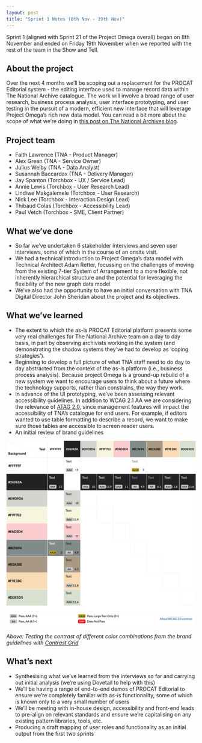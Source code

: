 ```yaml
---
layout: post
title: "Sprint 1 Notes (8th Nov - 19th Nov)"
---
```


Sprint 1 (aligned with Sprint 21 of the Project Omega overall) began on 8th November and ended on Friday 19th November when we reported with the rest of the team in the Show and Tell.

## About the project

Over the next 4 months we’ll be scoping out a replacement for the PROCAT Editorial system - the editing interface used to manage record data within The National Archive catalogue. The work will involve a broad range of user research, business process analysis, user interface prototyping, and user testing in the pursuit of a modern, efficient new interface that will leverage Project Omega’s rich new data model. You can read a bit more about the scope of what we’re doing in [this post on The National Archives blog](https://blog.nationalarchives.gov.uk/procat-evolution-designing-a-new-editorial-system/).

## Project team

- Faith Lawrence (TNA - Product Manager)
- Alex Green (TNA - Service Owner)
- Julius Welby (TNA - Data Analyst)
- Susannah Baccardax (TNA - Delivery Manager)
- Jay Spanton (Torchbox - UX / Service Lead)
- Annie Lewis (Torchbox - User Research Lead)
- Lindiwe Makgalemele (Torchbox - User Research)
- Nick Lee (Torchbox - Interaction Design Lead)
- Thibaud Colas (Torchbox - Accessibility Lead)
- Paul Vetch (Torchbox - SME, Client Partner)

## What we’ve done

- So far we’ve undertaken 6 stakeholder interviews and seven user interviews, some of which in the course of an onsite visit.
- We had a technical introduction to Project Omega’s data model with Technical Architect Adam Retter, focussing on the challenges of moving from the existing 7-tier System of Arrangement to a more flexible, not inherently hierarchical structure and the potential for leveraging the flexibility of the new graph data model
- We’ve also had the opportunity to have an initial conversation with TNA Digital Director John Sheridan about the project and its objectives.

## What we’ve learned

- The extent to which the as-is PROCAT Editorial platform presents some very real challenges for The National Archive team on a day to day basis, in part by observing archivists working in the system (and demonstrating the shadow systems they’ve had to develop as ‘coping strategies’).
- Beginning to develop a full picture of what TNA staff need to do day to day abstracted from the context of the as-is platform (i.e., business process analysis). Because project Omega is a ground-up rebuild of a new system we want to encourage users to think about a future where the technology supports, rather than constrains, the way they work.
- In advance of the UI prototyping, we’ve been assessing relevant accessibility guidelines. In addition to WCAG 2.1 AA we are considering the relevance of [ATAG 2.0](https://www.w3.org/TR/ATAG20/), since management features will impact the accessibility of TNA’s catalogue for end users. For example, if editors wanted to use table formatting to describe a record, we want to make sure those tables are accessible to screen reader users.
- An initial review of brand guidelines

[![Screenshot of a color contrast matrix from Contrast Grid, with color palette from the brand guidelines](/images/nationalarchives-brand-guidelines-contrast-grid.png)](https://contrast-grid.eightshapes.com/?version=1.1.0&background-colors=&foreground-colors=%23FFFFFF%0D%0A%2326262A%0D%0A%23D9D9D6%0D%0A%23F9F7E2%0D%0A%23FAD3D4%0D%0A%238C9694%0D%0A%23B2A38E%0D%0A%23F9E1BC%0D%0A%23DDE5D5&es-color-form__tile-size=compact&es-color-form__show-contrast=aaa&es-color-form__show-contrast=aa&es-color-form__show-contrast=aa18)

_Above: Testing the contrast of different color combinations from the brand guidelines with [Contrast Grid](https://contrast-grid.eightshapes.com/?version=1.1.0&background-colors=&foreground-colors=%23FFFFFF%0D%0A%2326262A%0D%0A%23D9D9D6%0D%0A%23F9F7E2%0D%0A%23FAD3D4%0D%0A%238C9694%0D%0A%23B2A38E%0D%0A%23F9E1BC%0D%0A%23DDE5D5&es-color-form__tile-size=compact&es-color-form__show-contrast=aaa&es-color-form__show-contrast=aa&es-color-form__show-contrast=aa18)_

## What’s next

- Synthesising what we’ve learned from the interviews so far and carrying out initial analysis (we’re using Dovetail to help with this)
- We’ll be having a range of end-to-end demos of PROCAT Editorial to ensure we’re completely familiar with as-is functionality, some of which is known only to a very small number of users
- We’ll be meeting with in-house design, accessibility and front-end leads to pre-align on relevant standards and ensure we’re capitalising on any existing pattern libraries, tools, etc.
- Producing a draft mapping of user roles and functionality as an initial output from the first two sprints
